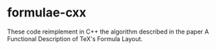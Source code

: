 # formulae-cxx
These code reimplement in C++ the algorithm described in the paper A Functional Description of TeX's Formula Layout.
